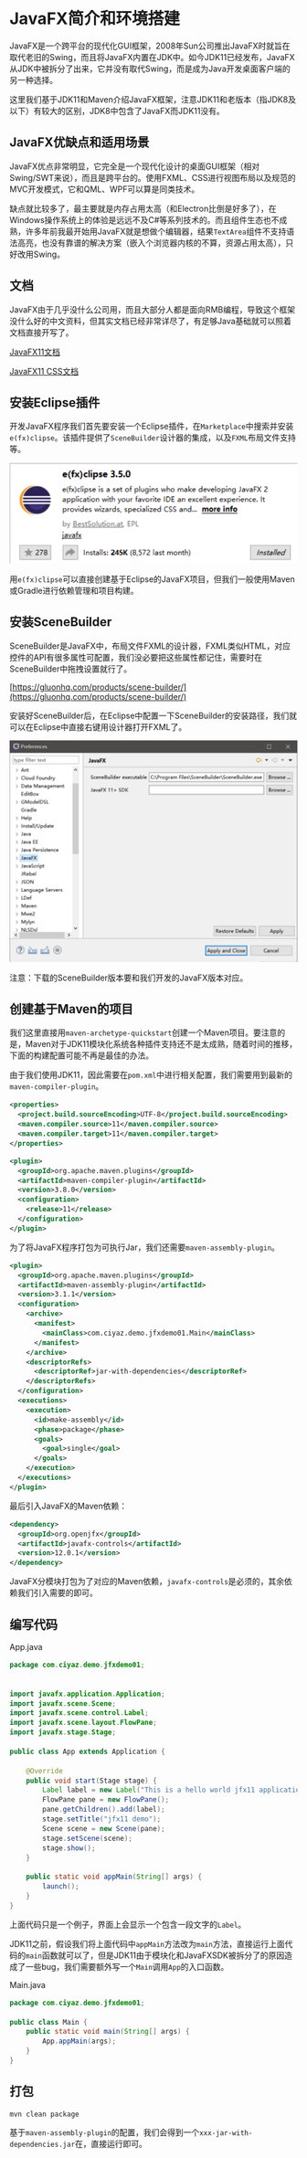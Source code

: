 # JavaFX简介和环境搭建

JavaFX是一个跨平台的现代化GUI框架，2008年Sun公司推出JavaFX时就旨在取代老旧的Swing，而且将JavaFX内置在JDK中。如今JDK11已经发布，JavaFX从JDK中被拆分了出来，它并没有取代Swing，而是成为Java开发桌面客户端的另一种选择。

这里我们基于JDK11和Maven介绍JavaFX框架，注意JDK11和老版本（指JDK8及以下）有较大的区别，JDK8中包含了JavaFX而JDK11没有。

## JavaFX优缺点和适用场景

JavaFX优点非常明显，它完全是一个现代化设计的桌面GUI框架（相对Swing/SWT来说），而且是跨平台的。使用FXML、CSS进行视图布局以及规范的MVC开发模式，它和QML、WPF可以算是同类技术。

缺点就比较多了，最主要就是内存占用太高（和Electron比倒是好多了），在Windows操作系统上的体验是远远不及C#等系列技术的。而且组件生态也不成熟，许多年前我最开始用JavaFX就是想做个编辑器，结果`TextArea`组件不支持语法高亮，也没有靠谱的解决方案（嵌入个浏览器内核的不算，资源占用太高），只好改用Swing。

## 文档

JavaFX由于几乎没什么公司用，而且大部分人都是面向RMB编程，导致这个框架没什么好的中文资料，但其实文档已经非常详尽了，有足够Java基础就可以照着文档直接开写了。

[JavaFX11文档](https://openjfx.io/javadoc/11/)

[JavaFX11 CSS文档](https://openjfx.io/javadoc/11/javafx.graphics/javafx/scene/doc-files/cssref.html)

## 安装Eclipse插件

开发JavaFX程序我们首先要安装一个Eclipse插件，在`Marketplace`中搜索并安装`e(fx)clipse`。该插件提供了`SceneBuilder`设计器的集成，以及`FXML`布局文件支持等。

![](res/1.png)

用`e(fx)clipse`可以直接创建基于Eclipse的JavaFX项目，但我们一般使用Maven或Gradle进行依赖管理和项目构建。

## 安装SceneBuilder

SceneBuilder是JavaFX中，布局文件FXML的设计器，FXML类似HTML，对应控件的API有很多属性可配置，我们没必要把这些属性都记住，需要时在SceneBuilder中拖拽设置就行了。

[https://gluonhq.com/products/scene-builder/](https://gluonhq.com/products/scene-builder/)

安装好SceneBuilder后，在Eclipse中配置一下SceneBuilder的安装路径，我们就可以在Eclipse中直接右键用设计器打开FXML了。

![](res/2.png)

注意：下载的SceneBuilder版本要和我们开发的JavaFX版本对应。

## 创建基于Maven的项目

我们这里直接用`maven-archetype-quickstart`创建一个Maven项目。要注意的是，Maven对于JDK11模块化系统各种插件支持还不是太成熟，随着时间的推移，下面的构建配置可能不再是最佳的办法。

由于我们使用JDK11，因此需要在`pom.xml`中进行相关配置，我们需要用到最新的`maven-compiler-plugin`。

```xml
<properties>
  <project.build.sourceEncoding>UTF-8</project.build.sourceEncoding>
  <maven.compiler.source>11</maven.compiler.source>
  <maven.compiler.target>11</maven.compiler.target>
</properties>
```

```xml
<plugin>
  <groupId>org.apache.maven.plugins</groupId>
  <artifactId>maven-compiler-plugin</artifactId>
  <version>3.8.0</version>
  <configuration>
    <release>11</release>
  </configuration>
</plugin>
```

为了将JavaFX程序打包为可执行Jar，我们还需要`maven-assembly-plugin`。

```xml
<plugin>
  <groupId>org.apache.maven.plugins</groupId>
  <artifactId>maven-assembly-plugin</artifactId>
  <version>3.1.1</version>
  <configuration>
    <archive>
      <manifest>
        <mainClass>com.ciyaz.demo.jfxdemo01.Main</mainClass>
      </manifest>
    </archive>
    <descriptorRefs>
      <descriptorRef>jar-with-dependencies</descriptorRef>
    </descriptorRefs>
  </configuration>
  <executions>
    <execution>
      <id>make-assembly</id>
      <phase>package</phase>
      <goals>
        <goal>single</goal>
      </goals>
    </execution>
  </executions>
</plugin>
```

最后引入JavaFX的Maven依赖：

```xml
<dependency>
  <groupId>org.openjfx</groupId>
  <artifactId>javafx-controls</artifactId>
  <version>12.0.1</version>
</dependency>
```

JavaFX分模块打包为了对应的Maven依赖，`javafx-controls`是必须的，其余依赖我们引入需要的即可。

## 编写代码

App.java
```java
package com.ciyaz.demo.jfxdemo01;


import javafx.application.Application;
import javafx.scene.Scene;
import javafx.scene.control.Label;
import javafx.scene.layout.FlowPane;
import javafx.stage.Stage;

public class App extends Application {

	@Override
	public void start(Stage stage) {
		Label label = new Label("This is a hello world jfx11 application.");
		FlowPane pane = new FlowPane();
		pane.getChildren().add(label);
		stage.setTitle("jfx11 demo");
		Scene scene = new Scene(pane);
		stage.setScene(scene);
		stage.show();
	}

	public static void appMain(String[] args) {
		launch();
	}
}
```

上面代码只是一个例子，界面上会显示一个包含一段文字的`Label`。

JDK11之前，假设我们将上面代码中`appMain`方法改为`main`方法，直接运行上面代码的`main`函数就可以了，但是JDK11由于模块化和JavaFXSDK被拆分了的原因造成了一些bug，我们需要额外写一个`Main`调用`App`的入口函数。

Main.java
```java
package com.ciyaz.demo.jfxdemo01;

public class Main {
	public static void main(String[] args) {
		App.appMain(args);
	}
}
```

## 打包

```
mvn clean package
```

基于`maven-assembly-plugin`的配置，我们会得到一个`xxx-jar-with-dependencies.jar`在，直接运行即可。
